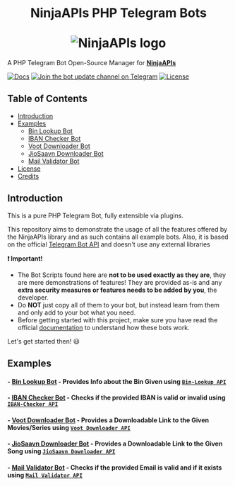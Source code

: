 <h1 align="center">
    NinjaAPIs PHP Telegram Bots<br>
    <br>
    <img src="https://avatars1.githubusercontent.com/u/76147628?s=400&v=4" title="NinjaAPIs" alt="NinjaAPIs logo">
    <br>
</h1>

A PHP Telegram Bot Open-Source Manager for [**NinjaAPIs**](https://ninja-apis.cf)

[![Docs](https://img.shields.io/badge/NinjaAPIs-Docs-32a2da.svg)](https://ninja-apis.cf)
[![Join the bot update channel on Telegram](https://img.shields.io/badge/Telegram-@NinjaAPIs-64659d.svg)](https://telegram.me/NinjaAPIs)
[![License](https://img.shields.io/badge/Lisence-GPL%20V3.0-red)](https://github.com/NinjaAPIs/Telegram-PHP-Bots/blob/main/LICENSE)

## Table of Contents
- [Introduction](#introduction)
- [Examples](#examples)
    - [Bin Lookup Bot](https://github.com/NinjaAPIs/Telegram-PHP-Bots/tree/main/Bin-Lookup%20Bot)
    - [IBAN Checker Bot](https://github.com/NinjaAPIs/Telegram-PHP-Bots/tree/main/IBAN%20Checker%20Bot)
    - [Voot Downloader Bot](https://github.com/NinjaAPIs/Telegram-PHP-Bots/tree/main/Voot%20Downloader%20Bot)
    - [JioSaavn Downloader Bot](https://github.com/NinjaAPIs/Telegram-PHP-Bots/tree/main/JioSaavn%20Downloader%20Bot)
    - [Mail Validator Bot](https://github.com/NinjaAPIs/Telegram-PHP-Bots/tree/main/Mail%20Validator%20Bot)
- [License](#license)
- [Credits](#credits)

## Introduction

This is a pure PHP Telegram Bot, fully extensible via plugins.

This repository aims to demonstrate the usage of all the features offered by the NinjaAPIs library and as such contains all example bots.
Also, it is based on the official [Telegram Bot API](https://core.telegram.org/bots/api) and doesn't use any external libraries

**:exclamation: Important!**
- The Bot Scripts found here are **not to be used exactly as they are**, they are mere demonstrations of features! They are provided as-is and any **extra security measures or features needs to be added by you**, the developer.
- Do **NOT** just copy all of them to your bot, but instead learn from them and only add to your bot what you need.
- Before getting started with this project, make sure you have read the official [documentation](https://ninja-apis.cf) to understand how these bots work.

Let's get started then! :smiley:

## Examples

#### - [Bin Lookup Bot](https://github.com/NinjaAPIs/Telegram-PHP-Bots/tree/main/Bin-Lookup%20Bot) - Provides Info about the Bin Given using [`Bin-Lookup API`](https://ninja-apis.cf/#bin-lookup)
#### - [IBAN Checker Bot](https://github.com/NinjaAPIs/Telegram-PHP-Bots/tree/main/IBAN%20Checker%20Bot) - Checks if the provided IBAN is valid or invalid using [`IBAN-Checker API`](https://ninja-apis.cf/#iban-checker)
#### - [Voot Downloader Bot](https://github.com/NinjaAPIs/Telegram-PHP-Bots/tree/main/Voot%20Downloader%20Bot) - Provides a Downloadable Link to the Given Movies/Series using [`Voot Downloader API`](https://ninja-apis.cf/#voot-downloader)
#### - [JioSaavn Downloader Bot](https://github.com/NinjaAPIs/Telegram-PHP-Bots/tree/main/JioSaavn%20Downloader%20Bot) - Provides a Downloadable Link to the Given Song using [`JioSaavn Downloader API`](https://ninja-apis.cf/#jiosaavn-downloaderr)
#### - [Mail Validator Bot](https://github.com/NinjaAPIs/Telegram-PHP-Bots/tree/main/Mail%20Validator%20Bot) - Checks if the provided Email is valid and if it exists using [`Mail Validator API`](https://ninja-apis.cf/#mail-validator)
